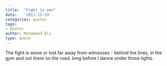 ```yaml
---
title:  "Fight is won"
date:   '2011-12-19'
categories: quotes
tags:
- Quotes
author: Muhammad Ali
type: quote
---
```


The fight is wone or lost far away from witnesses - behind the lines, in the gym and out there on the road, long before I dance under those lights.
